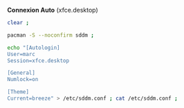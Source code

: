**Connexion Auto** (xfce.desktop)
```bash
clear ; 

pacman -S --noconfirm sddm ;

echo "[Autologin]
User=marc
Session=xfce.desktop

[General]
Numlock=on

[Theme]
Current=breeze" > /etc/sddm.conf ; cat /etc/sddm.conf ;
```
